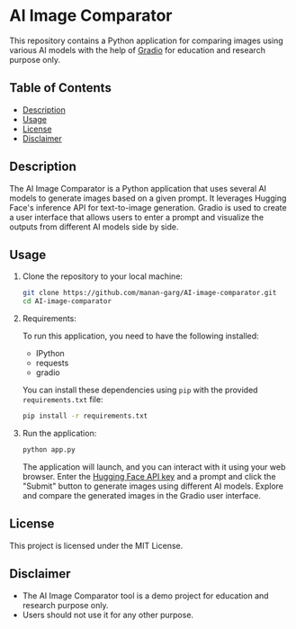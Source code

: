# AI Image Comparator

This repository contains a Python application for comparing images using various AI models with the help of [Gradio](https://www.gradio.app/) for education and research purpose only.

## Table of Contents

- [Description](#description)
- [Usage](#usage)
- [License](#license)
- [Disclaimer](#disclaimer)

## Description

The AI Image Comparator is a Python application that uses several AI models to generate images based on a given prompt. It leverages Hugging Face's inference API for text-to-image generation. Gradio is used to create a user interface that allows users to enter a prompt and visualize the outputs from different AI models side by side.

## Usage

1. Clone the repository to your local machine:
   ```bash
   git clone https://github.com/manan-garg/AI-image-comparator.git
   cd AI-image-comparator
   ```

2. Requirements:

   To run this application, you need to have the following installed:
   - IPython
   - requests
   - gradio
   
   You can install these dependencies using `pip` with the provided `requirements.txt` file:
   ```bash
   pip install -r requirements.txt
   ```

3. Run the application:
   ```bash
   python app.py
   ```
   The application will launch, and you can interact with it using your web browser. Enter the [Hugging Face API key](https://huggingface.co/docs/api-inference/quicktour#get-your-api-token)  and a prompt and click the "Submit" button to generate images using different AI models. Explore and compare the generated images in the Gradio user interface.

## License
This project is licensed under the MIT License.

## Disclaimer
- The AI Image Comparator tool is a demo project for education and research purpose only.
- Users should not use it for any other purpose.
